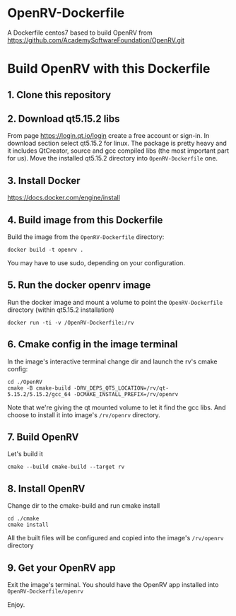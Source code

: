 # OpenRV-Dockerfile
A Dockerfile centos7 based to build OpenRV from https://github.com/AcademySoftwareFoundation/OpenRV.git

# Build OpenRV with this Dockerfile
## 1. Clone this repository
## 2. Download qt5.15.2 libs
From page https://login.qt.io/login create a free account or sign-in. In download section select qt5.15.2 for linux. 
The package is pretty heavy and it includes QtCreator, source and gcc compiled libs (the most important part for us). 
Move the installed qt5.15.2 directory into `OpenRV-Dockerfile` one.

## 3. Install Docker
https://docs.docker.com/engine/install

## 4. Build image from this Dockerfile
Build the image from the `OpenRV-Dockerfile` directory: 
```
docker build -t openrv .
```
You may have to use sudo, depending on your configuration.

## 5. Run the docker openrv image
Run the docker image and mount a volume to point the `OpenRV-Dockerfile` directory (within qt5.15.2 installation)
```
docker run -ti -v /OpenRV-Dockerfile:/rv
```

## 6. Cmake config in the image terminal
In the image's interactive terminal change dir and launch the rv's cmake config: 
```
cd ./OpenRV
cmake -B cmake-build -DRV_DEPS_QT5_LOCATION=/rv/qt-5.15.2/5.15.2/gcc_64 -DCMAKE_INSTALL_PREFIX=/rv/openrv
```
Note that we're giving the qt mounted volume to let it find the gcc libs. And choose to install it into image's `/rv/openrv` directory.

## 7. Build OpenRV
Let's build it
```
cmake --build cmake-build --target rv
```

## 8. Install OpenRV
Change dir to the cmake-build and run cmake install
```
cd ./cmake
cmake install
```
All the built files will be configured and copied into the image's `/rv/openrv` directory

## 9. Get your OpenRV app
Exit the image's terminal.
You should have the OpenRV app installed into `OpenRV-Dockerfile/openrv`

Enjoy.

